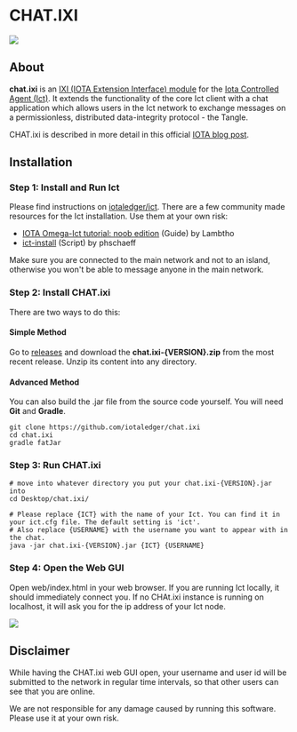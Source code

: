 # CHAT.IXI

<img src="https://cdn-images-1.medium.com/max/2000/1*keoOf8EkZLrue7eLAxjCig.png" />

## About

**chat.ixi** is an [IXI (IOTA Extension Interface) module](https://github.com/iotaledger/ixi) for the [Iota Controlled Agent (Ict)](https://github.com/iotaledger/ict).
It extends the functionality of the core Ict client with a chat application which allows users in the Ict network
to exchange messages on a permissionless, distributed data-integrity protocol - the Tangle.

CHAT.ixi is described in more detail in this official [IOTA blog post](https://blog.iota.org/chat-ixi-using-ict-for-permissionless-chat-on-the-iota-tangle-59ce6c5b95fb).

## Installation

### Step 1: Install and Run Ict

Please find instructions on [iotaledger/ict](https://github.com/iotaledger/ict#installation). There are a few
community made resources for the Ict installation. Use them at your own risk:
* [IOTA Omega-Ict tutorial: noob edition](https://medium.com/@lambtho/iota-omega-ict-tutorial-noob-edition-ff9e1e6d6c2f) (Guide) by Lambtho
* [ict-install](https://github.com/phschaeff/ict-install) (Script) by phschaeff

Make sure you are connected to the main network and not to an island, otherwise you won't be able to message anyone in the main network.

### Step 2: Install CHAT.ixi

There are two ways to do this:

#### Simple Method

Go to [releases](https://github.com/iotaledger/chat.ixi/releases) and download the **chat.ixi-{VERSION}.zip**
from the most recent release. Unzip its content into any directory.

#### Advanced Method

You can also build the .jar file from the source code yourself. You will need **Git** and **Gradle**.

```shell
git clone https://github.com/iotaledger/chat.ixi
cd chat.ixi
gradle fatJar
```

### Step 3: Run CHAT.ixi

```shell
# move into whatever directory you put your chat.ixi-{VERSION}.jar into
cd Desktop/chat.ixi/

# Please replace {ICT} with the name of your Ict. You can find it in your ict.cfg file. The default setting is 'ict'.
# Also replace {USERNAME} with the username you want to appear with in the chat.
java -jar chat.ixi-{VERSION}.jar {ICT} {USERNAME}
```

### Step 4: Open the Web GUI

Open web/index.html in your web browser. If you are running Ict locally, it should immediately connect you. If no CHAt.ixi
instance is running on localhost, it will ask you for the ip address of your Ict node.

<img src="https://cdn-images-1.medium.com/max/2000/1*CxDGQSYolCIYtKNA4_4WcA.png" />

## Disclaimer

While having the CHAT.ixi web GUI open, your username and user id will be submitted to the network in regular
time intervals, so that other users can see that you are online.

We are not responsible for any damage caused by running this software. Please use it at your own risk.
